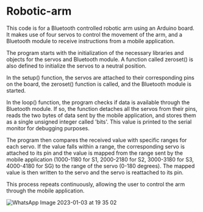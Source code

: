 # Robotic-arm

This code is for a Bluetooth controlled robotic arm using an Arduino board. It makes use of four servos to control the movement of the arm, and a Bluetooth module to receive instructions from a mobile application.

The program starts with the initialization of the necessary libraries and objects for the servos and Bluetooth module. A function called zeroset() is also defined to initialize the servos to a neutral position.

In the setup() function, the servos are attached to their corresponding pins on the board, the zeroset() function is called, and the Bluetooth module is started.

In the loop() function, the program checks if data is available through the Bluetooth module. If so, the function detaches all the servos from their pins, reads the two bytes of data sent by the mobile application, and stores them as a single unsigned integer called 'bits'. This value is printed to the serial monitor for debugging purposes.

The program then compares the received value with specific ranges for each servo. If the value falls within a range, the corresponding servo is attached to its pin and the value is mapped from the range sent by the mobile application (1000-1180 for S1, 2000-2180 for S2, 3000-3180 for S3, 4000-4180 for SG) to the range of the servo (0-180 degrees). The mapped value is then written to the servo and the servo is reattached to its pin.

This process repeats continuously, allowing the user to control the arm through the mobile application.

![WhatsApp Image 2023-01-03 at 19 35 02](https://user-images.githubusercontent.com/127997008/235251729-3e215d06-83ad-4477-a6f3-7e135bfa2cf1.jpeg)


